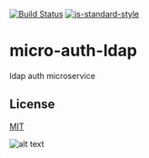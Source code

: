 [![Build Status](https://travis-ci.org/telemark/micro-auth-ldap.svg?branch=master)](https://travis-ci.org/telemark/micro-auth-ldap)
[![js-standard-style](https://img.shields.io/badge/code%20style-standard-brightgreen.svg?style=flat)](https://github.com/feross/standard)

# micro-auth-ldap
ldap auth microservice

## License
[MIT](LICENSE)

![alt text](https://robots.kebabstudios.party/micro-auth-ldap.png "Robohash image of micro-auth-ldap")
